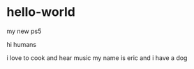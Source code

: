 # hello-world

my new ps5

hi humans

i love to cook and hear music 
my name is eric and i have a dog
